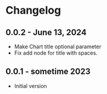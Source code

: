 # Changelog

## 0.0.2 - June 13, 2024
* Make Chart title optional parameter
* Fix add node for title with spaces.

## 0.0.1 - sometime 2023
* Initial version